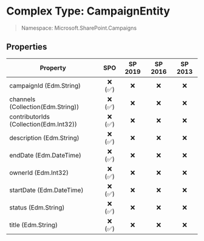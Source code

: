 # Complex Type: CampaignEntity

> Namespace: Microsoft.SharePoint.Campaigns

## Properties

Property | SPO | SP 2019 | SP 2016 | SP 2013
----------|:---:|:-------:|:-------:|:-------:
campaignId (Edm.String) | ❌ (✅) | ❌ | ❌ | ❌
channels (Collection(Edm.String)) | ❌ (✅) | ❌ | ❌ | ❌
contributorIds (Collection(Edm.Int32)) | ❌ (✅) | ❌ | ❌ | ❌
description (Edm.String) | ❌ (✅) | ❌ | ❌ | ❌
endDate (Edm.DateTime) | ❌ (✅) | ❌ | ❌ | ❌
ownerId (Edm.Int32) | ❌ (✅) | ❌ | ❌ | ❌
startDate (Edm.DateTime) | ❌ (✅) | ❌ | ❌ | ❌
status (Edm.String) | ❌ (✅) | ❌ | ❌ | ❌
title (Edm.String) | ❌ (✅) | ❌ | ❌ | ❌